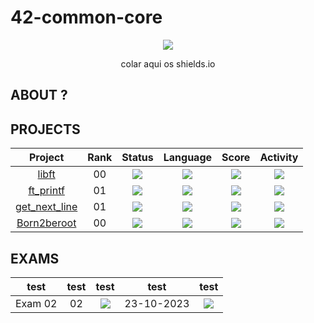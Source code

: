 # 42-common-core

<p align="center">
   <img src=" CAPA EM FALTA">
</p>

<p align="center">
colar aqui os shields.io
</p>



## ABOUT ?

## PROJECTS
<div align="center">

| Project | Rank | Status | Language | Score | Activity |
| :---: | :---: | :---: | :---: | :---: | :---: |
| [libft](https://github.com/luis-ffe/libft) | 00 | <img src="https://img.shields.io/badge/sucess-sucess" /> |<img src="https://img.shields.io/github/languages/top/luis-ffe/libft" /> | <img src="https://img.shields.io/badge/125%20%2F%20100%20%E2%98%85-success" /> | <img src="https://img.shields.io/github/last-commit/luis-ffe/libft" /> |
| [ft_printf](https://github.com/luis-ffe/ft_printf) | 01 | <img src="https://img.shields.io/badge/sucess-sucess" /> |<img src="https://img.shields.io/github/languages/top/luis-ffe/ft_printf" /> | <img src="https://img.shields.io/badge/100%20%2F%20100%20%E2%98%85-success" /> | <img src="https://img.shields.io/github/last-commit/luis-ffe/ft_printf" /> |
| [get_next_line](https://github.com/luis-ffe/get_next_line) | 01 | <img src="https://img.shields.io/badge/sucess-sucess" /> |<img src="https://img.shields.io/github/languages/top/luis-ffe/get_next_line" /> | <img src="https://img.shields.io/badge/125%20%2F%20100%20%E2%98%85-success" /> | <img src="https://img.shields.io/github/last-commit/luis-ffe/get_next_line" /> |
| [Born2beroot](https://github.com/luis-ffe/Born2beroot) | 00 | <img src="https://img.shields.io/badge/sucess-sucess" /> |<img src="https://img.shields.io/github/languages/top/luis-ffe/libft" /> | <img src="https://img.shields.io/badge/100%20%2F%20100%20%E2%98%85-success" /> | <img src="https://img.shields.io/github/last-commit/luis-ffe/Born2beroot" /> |

</div>



## EXAMS

<div align="center">

| test | test | test | test | test |
| :---: | :---: | :---: | :---: | :---: |
| Exam 02 | 02 | <img src="https://img.shields.io/badge/Not_yet-gray" /> | 23-10-2023 | <img src="https://img.shields.io/badge/0%20%2F%20100-gray" /> |

<!--
"https://img.shields.io/github/last-commit/luis-ffe/ft_printf"
src="https://img.shields.io/badge/sucess-sucess"
"https://img.shields.io/badge/0%20%2F%20100-gray"
-->

</div>


